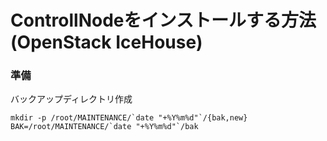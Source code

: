 <!--
************************************************************
OpenStack IceHouseをUbuntu14.04(x86_64)へインストールする手順
参照元: http://docs.openstack.org/grizzly/basic-install/apt/content/basic-install_controller.html
Copyright (c) Takehiko OGASAWARA 2014 All Rights Reserved.
************************************************************
-->

# ControllNodeをインストールする方法(OpenStack IceHouse)

### 準備
バックアップディレクトリ作成
```
mkdir -p /root/MAINTENANCE/`date "+%Y%m%d"`/{bak,new}
BAK=/root/MAINTENANCE/`date "+%Y%m%d"`/bak
```

